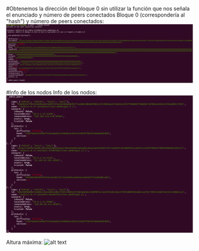 #Obtenemos la dirección del bloque 0 sin utilizar la función que nos señala el enunciado y número de peers conectados
Bloque 0 (correspondería al "hash") y número de peers conectados: 
![alt text](https://github.com/PedroCCBlck/Dise-o-y-desarrollo/blob/master/PEC1/block%200%20rinkeby.png "Bloque 0")

#Info de los nodos
Info de los nodos: 
![alt text](https://github.com/PedroCCBlck/Dise-o-y-desarrollo/blob/master/PEC1/peers.png "Info de los nodos")


Altura máxima: 
![alt text](https://github.com/PedroCCBlck/Dise-o-y-desarrollo/blob/master/PEC1/altura%20m%C3%A1xima.png "Altura máxima")
